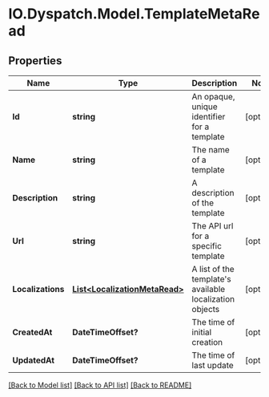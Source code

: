 # IO.Dyspatch.Model.TemplateMetaRead
## Properties

Name | Type | Description | Notes
------------ | ------------- | ------------- | -------------
**Id** | **string** | An opaque, unique identifier for a template | [optional] 
**Name** | **string** | The name of a template | [optional] 
**Description** | **string** | A description of the template | [optional] 
**Url** | **string** | The API url for a specific template | [optional] 
**Localizations** | [**List&lt;LocalizationMetaRead&gt;**](LocalizationMetaRead.md) | A list of the template&#39;s available localization objects | [optional] 
**CreatedAt** | **DateTimeOffset?** | The time of initial creation | [optional] 
**UpdatedAt** | **DateTimeOffset?** | The time of last update | [optional] 

[[Back to Model list]](../README.md#documentation-for-models) [[Back to API list]](../README.md#documentation-for-api-endpoints) [[Back to README]](../README.md)

